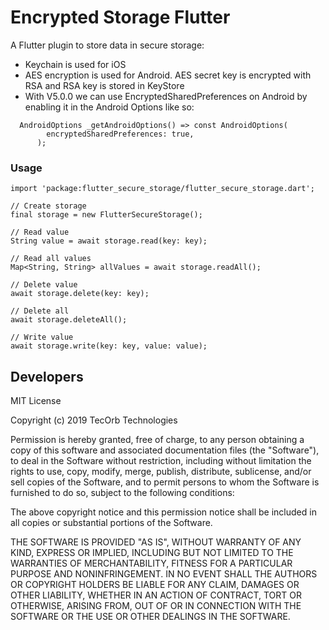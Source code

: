 # Encrypted Storage Flutter
A Flutter plugin to store data in secure storage:

- Keychain is used for iOS
- AES encryption is used for Android. AES secret key is encrypted with RSA and RSA key is stored in KeyStore
- With V5.0.0 we can use EncryptedSharedPreferences on Android by enabling it in the Android Options like so:
```
  AndroidOptions _getAndroidOptions() => const AndroidOptions(
        encryptedSharedPreferences: true,
      );
```
### Usage 

```
import 'package:flutter_secure_storage/flutter_secure_storage.dart';

// Create storage
final storage = new FlutterSecureStorage();

// Read value
String value = await storage.read(key: key);

// Read all values
Map<String, String> allValues = await storage.readAll();

// Delete value
await storage.delete(key: key);

// Delete all
await storage.deleteAll();

// Write value
await storage.write(key: key, value: value);

```    

## Developers
MIT License

Copyright (c) 2019 TecOrb Technologies

Permission is hereby granted, free of charge, to any person obtaining a copy of this software and associated documentation files (the "Software"), to deal in the Software without restriction, including without limitation the rights to use, copy, modify, merge, publish, distribute, sublicense, and/or sell copies of the Software, and to permit persons to whom the Software is furnished to do so, subject to the following conditions:

The above copyright notice and this permission notice shall be included in all copies or substantial portions of the Software.

THE SOFTWARE IS PROVIDED "AS IS", WITHOUT WARRANTY OF ANY KIND, EXPRESS OR IMPLIED, INCLUDING BUT NOT LIMITED TO THE WARRANTIES OF MERCHANTABILITY, FITNESS FOR A PARTICULAR PURPOSE AND NONINFRINGEMENT. IN NO EVENT SHALL THE AUTHORS OR COPYRIGHT HOLDERS BE LIABLE FOR ANY CLAIM, DAMAGES OR OTHER LIABILITY, WHETHER IN AN ACTION OF CONTRACT, TORT OR OTHERWISE, ARISING FROM, OUT OF OR IN CONNECTION WITH THE SOFTWARE OR THE USE OR OTHER DEALINGS IN THE SOFTWARE.

